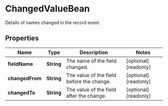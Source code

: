 

# ChangedValueBean

Details of names changed in the record event.
## Properties

Name | Type | Description | Notes
------------ | ------------- | ------------- | -------------
**fieldName** | **String** | The name of the field changed. |  [optional] [readonly]
**changedFrom** | **String** | The value of the field before the change. |  [optional] [readonly]
**changedTo** | **String** | The value of the field after the change. |  [optional] [readonly]



